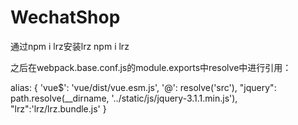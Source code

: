 # WechatShop

通过npm i lrz安装lrz
npm i lrz

之后在webpack.base.conf.js的module.exports中resolve中进行引用：

alias: {
      'vue$': 'vue/dist/vue.esm.js',
      '@': resolve('src'),
       "jquery": path.resolve(__dirname, '../static/js/jquery-3.1.1.min.js'),
      "lrz":'lrz/lrz.bundle.js'
    }

